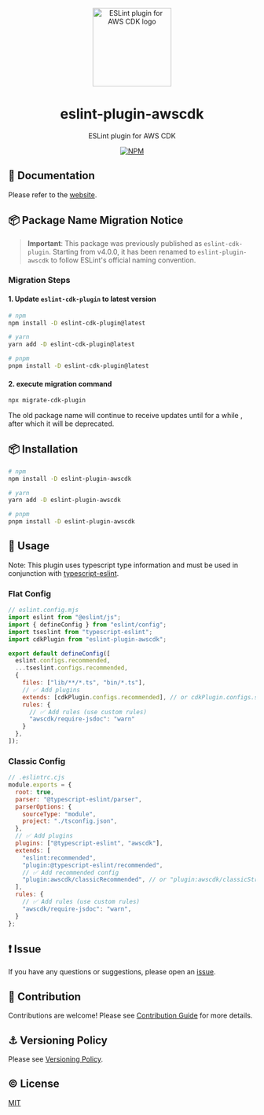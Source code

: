 <p align="center">
  <img width="160px" height="160px" src="https://raw.githubusercontent.com/ren-yamanashi/eslint-plugin-awscdk/main/assets/logo.png" alt="ESLint plugin for AWS CDK logo">
</p>

<h1 align="center">eslint-plugin-awscdk</h1>
<p align="center">ESLint plugin for AWS CDK</p>
<p align="center">
  <a href="https://www.npmjs.com/package/eslint-plugin-awscdk">
    <img src="https://img.shields.io/npm/v/eslint-plugin-awscdk.svg" alt="NPM">
  </a>
</p>

## 📔 Documentation

Please refer to the [website](https://eslint-plugin-awscdk.dev/).

## 📦 Package Name Migration Notice

> **Important**: This package was previously published as `eslint-cdk-plugin`. Starting from v4.0.0, it has been renamed to `eslint-plugin-awscdk` to follow ESLint's official naming convention.

### Migration Steps

#### 1. Update `eslint-cdk-plugin` to latest version

```bash
# npm
npm install -D eslint-cdk-plugin@latest

# yarn
yarn add -D eslint-cdk-plugin@latest

# pnpm
pnpm install -D eslint-cdk-plugin@latest
```

#### 2. execute migration command

```bash
npx migrate-cdk-plugin
```

The old package name will continue to receive updates until for a while , after which it will be deprecated.

## 📦 Installation

```bash
# npm
npm install -D eslint-plugin-awscdk

# yarn
yarn add -D eslint-plugin-awscdk

# pnpm
pnpm install -D eslint-plugin-awscdk
```

## 🚀 Usage

Note: This plugin uses typescript type information and must be used in conjunction with [typescript-eslint](https://typescript-eslint.io/getting-started).

### Flat Config

```js
// eslint.config.mjs
import eslint from "@eslint/js";
import { defineConfig } from "eslint/config";
import tseslint from "typescript-eslint";
import cdkPlugin from "eslint-plugin-awscdk";

export default defineConfig([
  eslint.configs.recommended,
  ...tseslint.configs.recommended,
  {
    files: ["lib/**/*.ts", "bin/*.ts"],
    // ✅ Add plugins
    extends: [cdkPlugin.configs.recommended], // or cdkPlugin.configs.strict
    rules: {
      // ✅ Add rules (use custom rules)
      "awscdk/require-jsdoc": "warn"
    }
  },
]);
```

### Classic Config

```js
// .eslintrc.cjs
module.exports = {
  root: true,
  parser: "@typescript-eslint/parser",
  parserOptions: {
    sourceType: "module",
    project: "./tsconfig.json",
  },
  // ✅ Add plugins
  plugins: ["@typescript-eslint", "awscdk"],
  extends: [
    "eslint:recommended",
    "plugin:@typescript-eslint/recommended",
    // ✅ Add recommended config
    "plugin:awscdk/classicRecommended", // or "plugin:awscdk/classicStrict"
  ],
  rules: {
    // ✅ Add rules (use custom rules)
    "awscdk/require-jsdoc": "warn",
  }
};
```

## ❗ Issue

If you have any questions or suggestions, please open an [issue](https://github.com/ren-yamanashi/eslint-plugin-awscdk/issues).

## 💪 Contribution

Contributions are welcome! Please see [Contribution Guide](https://github.com/ren-yamanashi/eslint-plugin-awscdk/blob/main/CONTRIBUTING.md) for more details.

## ⚓ Versioning Policy

Please see [Versioning Policy](https://github.com/ren-yamanashi/eslint-plugin-awscdk/blob/main/VERSIONING_POLICY.md).

## ©️ License

[MIT](http://opensource.org/licenses/MIT)
